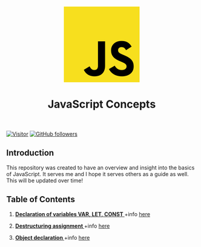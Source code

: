 <h1 align="center">
<br>
  <img src="./images/JSLogo.png"  width=200" />
  <br>
    <br>
   JavaScript Concepts     
  <br><br>
</h1>
 

[![Visitor](https://visitor-badge.laobi.icu/badge?page_id=clarethe)](https://github.com/clarethe) [![GitHub followers](https://img.shields.io/github/followers/clarethe.svg?style=social&label=Follow)](https://github.com/clarethe?tab=followers)


## Introduction

This repository was created to have an overview and insight into the basics of JavaScript. It serves me and I hope it serves others as a guide as well. This will be updated over time!

## Table of Contents

1. **[Declaration of variables VAR, LET, CONST ](https://github.com/clarethe/javascript-syntax/blob/main/variables-var-let-const.md)**  +info [here](https://dmitripavlutin.com/javascript-variables-const-let-var/)  

2. **[Destructuring assignment ](https://github.com/clarethe/javascript-syntax/blob/main/destructuring-assigment.md)**  +info [here](https://developer.mozilla.org/en-US/docs/Web/JavaScript/Reference/Operators/Destructuring_assignment)  

3. **[Object declaration ](https://github.com/clarethe/javascript-syntax/blob/main/object-declaration.md)**  +info [here](https://www.javascripttutorial.net/javascript-objects/)  
